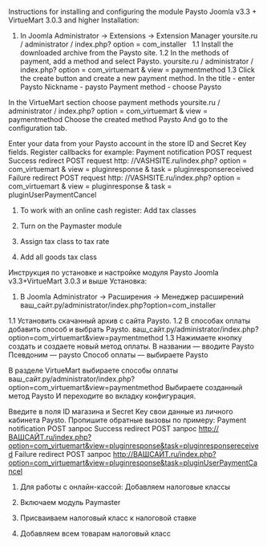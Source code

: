 Instructions for installing and configuring the module Paysto
Joomla v3.3 + VirtueMart 3.0.3 and higher
Installation:
1. In Joomla Administrator -> Extensions -> Extension Manager
yoursite.ru / administrator / index.php? option = com_installer
 
1.1 Install the downloaded archive from the Paysto site.
1.2 In the methods of payment, add a method and select Paysto.
yoursite.ru / administrator / index.php? option = com_virtuemart & view = paymentmethod
1.3 Click the create button and create a new payment method.
In the title - enter Paysto
Nickname - paysto
Payment method - choose Paysto

In the VirtueMart section choose payment methods
yoursite.ru / administrator / index.php? option = com_virtuemart & view = paymentmethod
Choose the created method Paysto
And go to the configuration tab.

Enter your data from your Paysto account in the store ID and Secret Key fields.
Register callbacks for example:
Payment notification POST request
Success redirect POST request
http: //VASHSITE.ru/index.php? option = com_virtuemart & view = pluginresponse & task = pluginresponsereceived
Failure redirect POST request
http: //VASHSITE.ru/index.php? option = com_virtuemart & view = pluginresponse & task = pluginUserPaymentCancel

1. To work with an online cash register: Add tax classes

2. Turn on the Paymaster module
 
3. Assign tax class to tax rate
 
4. Add all goods tax class


Инструкция по установке и настройке модуля Paysto
Joomla v3.3+VirtueMart 3.0.3 и выше
Установка:
1. В Joomla Administrator -> Расширения -> Менеджер расширений 
ваш_сайт.ру/administrator/index.php?option=com_installer 
 
1.1	Установить скачанный  архив с сайта Paysto.
1.2	 В способах оплаты добавить способ и выбрать Paysto.
ваш_сайт.ру/administrator/index.php?option=com_virtuemart&view=paymentmethod
1.3	 Нажимаете кнопку создать и создаете новый метод оплаты.
В названии — вводите Paysto
Псевдоним — paysto
Способ оплаты — выбираете Paysto

В разделе VirtueMart выбираете способы оплаты
ваш_сайт.ру/administrator/index.php?option=com_virtuemart&view=paymentmethod
Выбираете созданный метод Paysto
И переходите во вкладку конфигурация.

Введите в поля ID магазина и Secret Key свои данные из  личного кабинета Paysto.
Пропишите обратные вызовы по примеру:
Payment  notification   POST запрос 
Success redirect         POST запрос 
http://ВАШСАЙТ.ru/index.php?option=com_virtuemart&view=pluginresponse&task=pluginresponsereceived 
Failure redirect            POST запрос
http://ВАШСАЙТ.ru/index.php?option=com_virtuemart&view=pluginresponse&task=pluginUserPaymentCancel
 
1.	Для работы с онлайн-кассой: Добавляем налоговые классы 

2.	Включаем модуль Paymaster
 
3.	Присваиваем налоговый класс к налоговой ставке
 
4.	Добавляем всем товарам налоговый класс